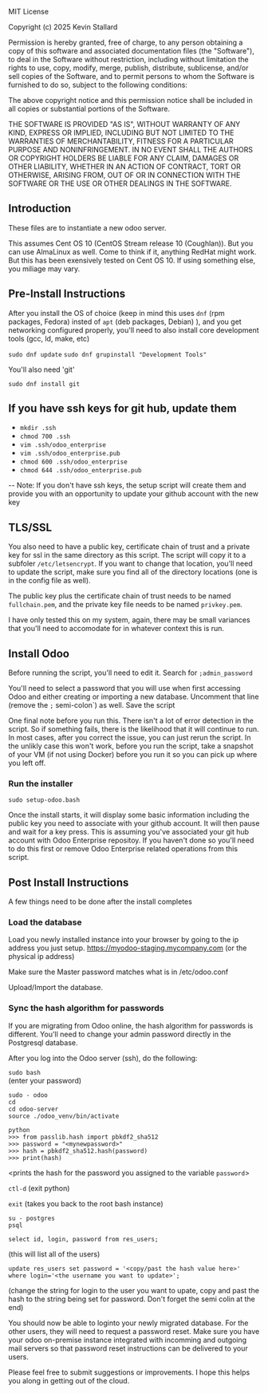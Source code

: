 MIT License

Copyright (c) 2025 Kevin Stallard

Permission is hereby granted, free of charge, to any person obtaining a copy
of this software and associated documentation files (the "Software"), to deal
in the Software without restriction, including without limitation the rights
to use, copy, modify, merge, publish, distribute, sublicense, and/or sell
copies of the Software, and to permit persons to whom the Software is
furnished to do so, subject to the following conditions:

The above copyright notice and this permission notice shall be included in all
copies or substantial portions of the Software.

THE SOFTWARE IS PROVIDED "AS IS", WITHOUT WARRANTY OF ANY KIND, EXPRESS OR
IMPLIED, INCLUDING BUT NOT LIMITED TO THE WARRANTIES OF MERCHANTABILITY,
FITNESS FOR A PARTICULAR PURPOSE AND NONINFRINGEMENT. IN NO EVENT SHALL THE
AUTHORS OR COPYRIGHT HOLDERS BE LIABLE FOR ANY CLAIM, DAMAGES OR OTHER
LIABILITY, WHETHER IN AN ACTION OF CONTRACT, TORT OR OTHERWISE, ARISING FROM,
OUT OF OR IN CONNECTION WITH THE SOFTWARE OR THE USE OR OTHER DEALINGS IN THE
SOFTWARE.


## Introduction

These files are to instantiate a new odoo server.

This assumes Cent OS 10 (CentOS Stream release 10 (Coughlan)).  But you can use AlmaLinux as well.  Come to think if it, anything RedHat might work.  But this has been exensively tested on Cent OS 10. If using something else, you miliage may vary.

## Pre-Install Instructions
After you install the OS of choice (keep in mind this uses `dnf` (rpm packages, Fedora) insted of `apt` (deb packages, Debian) ), and you get networking configured properly, you'll need to also install core development tools (gcc, ld, make, etc)

`sudo dnf update`
`sudo dnf grupinstall "Development Tools"`

You'll also need 'git'

`sudo dnf install git`

## If you have ssh keys for git hub, update them
- `mkdir .ssh`
- `chmod 700 .ssh`
- `vim .ssh/odoo_enterprise`
- `vim .ssh/odoo_enterprise.pub`
- `chmod 600 .ssh/odoo_enterprise`
- `chmod 644 .ssh/odoo_enterprise.pub`

-- Note: If you don't have ssh keys, the setup script will create them and provide you with an opportunity to update your github account with the new key

## TLS/SSL
You also need to have a public key, certificate chain of trust and a private key for ssl in the same directory as this script.  The script will copy it to a subfoler `/etc/letsencrypt`.  If you want to change that location, you'll need to update the script, make sure you find all of the directory locations (one is in the config file as well).

The public key plus the certificate chain of trust needs to be named `fullchain.pem`, and the private key file needs to be named `privkey.pem`.

I have only tested this on my system, again, there may be small variances that you'll need to accomodate for in whatever context this is run.
 
## Install Odoo

Before running the script, you'll need to edit it.  Search for `;admin_password`

You'll need to select a password that you will use when first accessing Odoo and either creating or importing a new database.  Uncomment that line (remove the `;` semi-colon`) as well.  Save the script

One final note before you run this.  There isn't a lot of error detection in the script.  So if something fails, there is the likelihood that it will continue to run.  In most cases, after you correct the issue, you can just rerun the script.  In the unlikly case this won't work, before you run the script, take a snapshot of your VM (if not using Docker) before you run it so you can pick up where you left off.

### Run the installer
`sudo setup-odoo.bash`

Once the install starts, it will display some basic information including the public key you need to associate with your github account. It will then pause and wait for a key press.  This is assuming you've associated your git hub account with Odoo Enterprise repositoy.  If you haven't done so you'll need to do this first or remove Odoo Enterprise related operations from this script.

## Post Install Instructions
A few things need to be done after the install completes

### Load the database
Load you newly installed instance into your browser by going to the ip address you just setup.
https://myodoo-staging.mycompany.com (or the physical ip address)

Make sure the Master password matches what is in /etc/odoo.conf

Upload/Import the database.

### Sync the hash algorithm for passwords
If you are migrating from Odoo online, the hash algorithm for passwords is different.  You'll need to change your admin password directly in the Postgresql database.

After you log into the Odoo server (ssh), do the following:

`sudo bash`  
(enter your password)

`sudo - odoo`  
`cd`  
`cd odoo-server`  
`source ./odoo_venv/bin/activate`  

`python`  
`>>> from passlib.hash import pbkdf2_sha512`  
`>>> password = "<mynewpassword>"`  
`>>> hash = pbkdf2_sha512.hash(password)`  
`>>> print(hash)`  

<prints the hash for the password you assigned to the variable `password`>


`ctl-d` (exit python)

`exit`  (takes you back to the root bash instance)

`su - postgres`  
`psql`  

`select id, login, password from res_users;`  

(this will list all of the users)

`update res_users set password = '<copy/past the hash value here>' where login='<the username you want to update>';`  

(change the string for login to the user you want to upate, copy and past the hash to the string being set for password.  Don't forget the semi colin at the end)


You should now be able to loginto your newly migrated database.  For the other users, they will need to request a password reset.  Make sure you have your odoo on-premise instance integrated with incomming and outgoing mail servers so that password reset instructions can be delivered to your users.


Please feel free to submit suggestions or improvements.  I hope this helps you along in getting out of the cloud.

